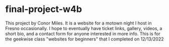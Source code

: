# final-project-w4b
This project by Conor Miles. It is a website for a motown night I host in Fresno occasionally. I hope to eventually have ticket links, gallery, videos, a short bio, and a contact form for anyone interested in more info. This is for the geekwise class "websites for beginners" that I completed on 12/13/2022
